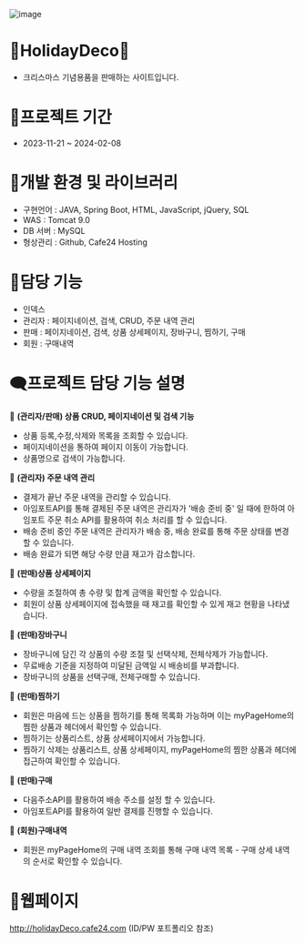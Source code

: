 

![image](https://github.com/bbooom2/HolidayDeco/assets/118744207/de460bf3-74c2-4512-949e-2afe448b35e9)

# 🎄HolidayDeco🎄
- 크리스마스 기념용품을 판매하는 사이트입니다. 


# 📅프로젝트 기간 
- 2023-11-21 ~ 2024-02-08
  

# 📂개발 환경 및 라이브러리 
- 구현언어 : JAVA, Spring Boot, HTML, JavaScript, jQuery, SQL
- WAS : Tomcat 9.0
- DB 서버 : MySQL
- 형상관리 : Github, Cafe24 Hosting
  

# 🎀담당 기능 
- 인덱스
- 관리자 : 페이지네이션, 검색, CRUD, 주문 내역 관리
- 판매 : 페이지네이션, 검색, 상품 상세페이지, 장바구니, 찜하기, 구매
- 회원 : 구매내역
  

# 🗨️프로젝트 담당 기능 설명  
📍 **(관리자/판매) 상품 CRUD, 페이지네이션 및 검색 기능**
- 상품 등록,수정,삭제와 목록을 조회할 수 있습니다.
- 페이지네이션을 통하여 페이지 이동이 가능합니다.
- 상품명으로 검색이 가능합니다.


📍 **(관리자) 주문 내역 관리** 
- 결제가 끝난 주문 내역을 관리할 수 있습니다.
- 아임포트API를 통해 결제된 주문 내역은 관리자가 '배송 준비 중' 일 때에 한하여 아임포트 주문 취소 API를 활용하여 취소 처리를 할 수 있습니다. 
- 배송 준비 중인 주문 내역은 관리자가 배송 중, 배송 완료를 통해 주문 상태를 변경할 수 있습니다.
- 배송 완료가 되면 해당 수량 만큼 재고가 감소합니다.


📍 **(판매)상품 상세페이지**     
- 수량을 조절하여 총 수량 및 합계 금액을 확인할 수 있습니다.
- 회원이 상품 상세페이지에 접속했을 때 재고를 확인할 수 있게 재고 현황을 나타냈습니다.


📍 **(판매)장바구니** 
- 장바구니에 담긴 각 상품의 수량 조절 및 선택삭제, 전체삭제가 가능합니다.
- 무료배송 기준을 지정하여 미달된 금액일 시 배송비를 부과합니다.
- 장바구니의 상품을 선택구매, 전체구매할 수 있습니다.


📍 **(판매)찜하기**
- 회원은 마음에 드는 상품을 찜하기를 통해 목록화 가능하며 이는 myPageHome의 찜한 상품과 헤더에서 확인할 수 있습니다. 
- 찜하기는 상품리스트, 상품 상세페이지에서 가능합니다.
- 찜하기 삭제는 상품리스트, 상품 상세페이지, myPageHome의 찜한 상품과 헤더에 접근하여 확인할 수 있습니다. 


📍 **(판매)구매**
- 다음주소API를 활용하여 배송 주소를 설정 할 수 있습니다.
- 아임포트API를 활용하여 일반 결제를 진행할 수 있습니다.


📍 **(회원)구매내역**
- 회원은 myPageHome의 구매 내역 조회를 통해 구매 내역 목록 - 구매 상세 내역의 순서로 확인할 수 있습니다.

  
# 🔗웹페이지 
http://holidayDeco.cafe24.com (ID/PW 포트폴리오 참조) 

